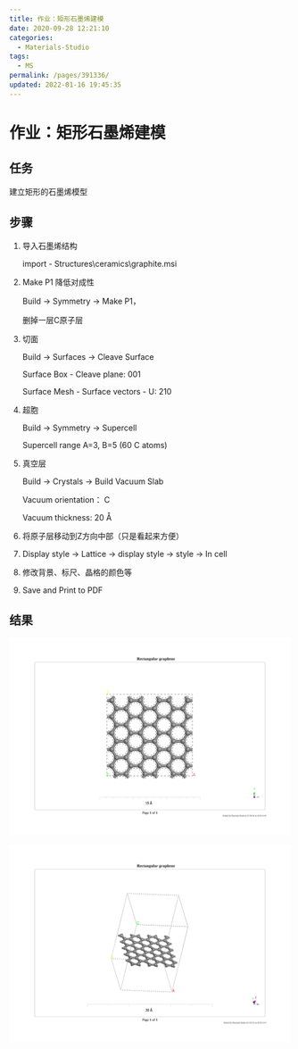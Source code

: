 ```yaml
---
title: 作业：矩形石墨烯建模
date: 2020-09-28 12:21:10
categories: 
  - Materials-Studio
tags: 
  - MS
permalink: /pages/391336/
updated: 2022-01-16 19:45:35
---
```


# 作业：矩形石墨烯建模

## 任务

建立矩形的石墨烯模型

## 步骤

1. 导入石墨烯结构
 
   import - Structures\ceramics\graphite.msi

2. Make P1 降低对成性
   
   Build -> Symmetry -> Make P1，

   删掉一层C原子层

3. 切面

   Build -> Surfaces -> Cleave Surface 

   Surface Box - Cleave plane: 001

   Surface Mesh - Surface vectors - U: 210

4. 超胞
   
   Build -> Symmetry -> Supercell

   Supercell range A=3, B=5 (60 C atoms)

5. 真空层

   Build -> Crystals -> Build Vacuum Slab

   Vacuum orientation： C

   Vacuum thickness: 20 Å

6. 将原子层移动到Z方向中部（只是看起来方便）

7. Display style -> Lattice -> display style -> style -> In cell

8. 修改背景、标尺、晶格的颜色等

9. Save and Print to PDF

## 结果

![Rectangular graphene](./assets/Rectangular-graphene.png)

![Rectangular graphene 2](./assets/Rectangular-graphene-2.png)
